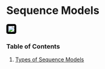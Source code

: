 # Sequence Models

<img src="http://jalammar.github.io/images/t/transformer_decoding_1.gif" style='border: 5px solid black; border-radius: 5px;'/>

### Table of Contents

1. [Types of Sequence Models](https://jeffchenchengyi.github.io/machine-learning/06-natural-language-processing/sequence-models/intro.html)